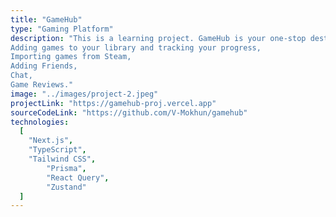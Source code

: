 ```yaml
---
title: "GameHub"
type: "Gaming Platform"
description: "This is a learning project. GameHub is your one-stop destination for everything gaming. Whether you're an avid gamer or just starting your journey, GameHub offers a platform where you can explore, connect, and conquer. Key Features are:
Adding games to your library and tracking your progress,
Importing games from Steam,
Adding Friends,
Chat,
Game Reviews."
image: "../images/project-2.jpeg"
projectLink: "https://gamehub-proj.vercel.app"
sourceCodeLink: "https://github.com/V-Mokhun/gamehub"
technologies:
  [
    "Next.js",
    "TypeScript",
    "Tailwind CSS",
		"Prisma",
		"React Query",
		"Zustand"
  ]
---
```

